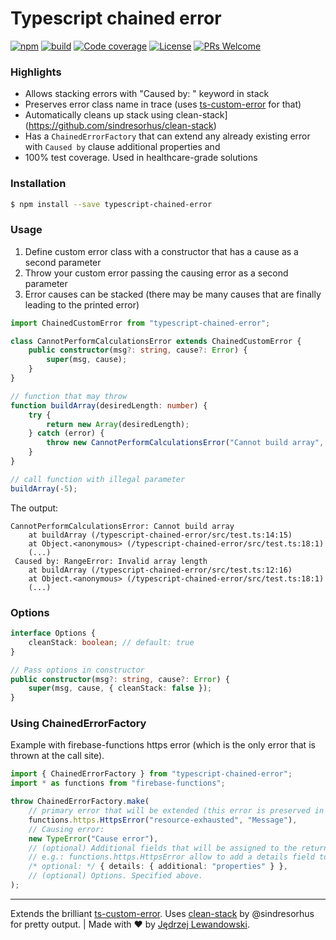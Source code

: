 # Typescript chained error

[![npm](https://img.shields.io/npm/v/typescript-chained-error.svg?style=flat-square)](https://www.npmjs.com/package/typescript-chained-error) [![build](https://travis-ci.com/Jblew/typescript-chained-error.svg?branch=master)](https://travis-ci.com/Jblew/typescript-chained-error) [![Code coverage](https://img.shields.io/codecov/c/gh/jblew/typescript-chained-error?style=flat-square)](https://codecov.io/gh/jblew/typescript-chained-error) [![License](https://img.shields.io/github/license/jblew/typescript-chained-error.svg?style=flat-square)](https://github.com/jblew/typescript-chained-error/blob/master/LICENSE) [![PRs Welcome](https://img.shields.io/badge/PRs-welcome-brightgreen.svg?style=flat-square)](http://makeapullrequest.com)

### Highlights

-   Allows stacking errors with "Caused by: " keyword in stack
-   Preserves error class name in trace (uses [ts-custom-error](https://www.npmjs.com/package/ts-custom-error) for that)
-   Automatically cleans up stack using clean-stack](https://github.com/sindresorhus/clean-stack)
-   Has a `ChainedErrorFactory` that can extend any already existing error with `Caused by` clause additional properties and
-   100% test coverage. Used in healthcare-grade solutions

### Installation

```bash
$ npm install --save typescript-chained-error
```

### Usage

1. Define custom error class with a constructor that has a cause as a second parameter
2. Throw your custom error passing the causing error as a second parameter
3. Error causes can be stacked (there may be many causes that are finally leading to the printed error)

```typescript
import ChainedCustomError from "typescript-chained-error";

class CannotPerformCalculationsError extends ChainedCustomError {
    public constructor(msg?: string, cause?: Error) {
        super(msg, cause);
    }
}

// function that may throw
function buildArray(desiredLength: number) {
    try {
        return new Array(desiredLength);
    } catch (error) {
        throw new CannotPerformCalculationsError("Cannot build array", error);
    }
}

// call function with illegal parameter
buildArray(-5);
```

The output:

```
CannotPerformCalculationsError: Cannot build array
    at buildArray (/typescript-chained-error/src/test.ts:14:15)
    at Object.<anonymous> (/typescript-chained-error/src/test.ts:18:1)
    (...)
 Caused by: RangeError: Invalid array length
    at buildArray (/typescript-chained-error/src/test.ts:12:16)
    at Object.<anonymous> (/typescript-chained-error/src/test.ts:18:1)
    (...)

```

### Options

```typescript
interface Options {
    cleanStack: boolean; // default: true
}

// Pass options in constructor
public constructor(msg?: string, cause?: Error) {
    super(msg, cause, { cleanStack: false });
}
```

### Using ChainedErrorFactory

Example with firebase-functions https error (which is the only error that is thrown at the call site).

```typescript
import { ChainedErrorFactory } from "typescript-chained-error";
import * as functions from "firebase-functions";

throw ChainedErrorFactory.make(
    // primary error that will be extended (this error is preserved in the prototype chain):
    functions.https.HttpsError("resource-exhausted", "Message"),
    // Causing error:
    new TypeError("Cause error"),
    // (optional) Additional fields that will be assigned to the returned error object
    // e.g.: functions.https.HttpsError allow to add a details field to the error. That field will be reconstructed at the call site.
    /* optional: */ { details: { additional: "properties" } },
    // (optional) Options. Specified above.
);
```

---

Extends the brilliant [ts-custom-error](https://www.npmjs.com/package/ts-custom-error). Uses [clean-stack](https://github.com/sindresorhus/clean-stack) by @sindresorhus for pretty output. | Made with ❤️ by [Jędrzej Lewandowski](https://jblew.pl/).

